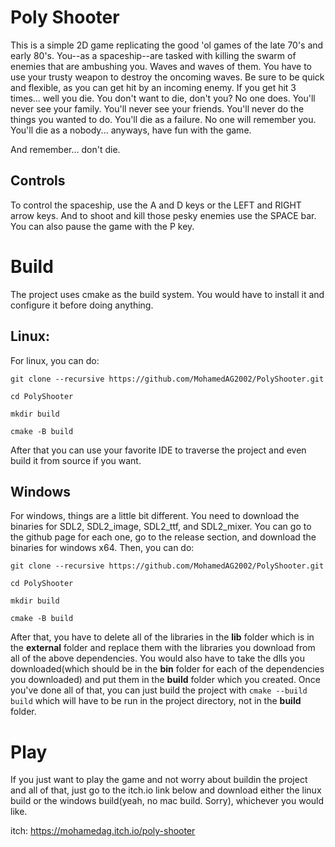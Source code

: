 # Poly Shooter
This is a simple 2D game replicating the good 'ol games of the late 70's and early 80's. You--as a spaceship--are tasked with killing the swarm of enemies that are ambushing you. Waves and waves of them. You have to use your trusty weapon to destroy the oncoming waves. Be sure to be quick and flexible, as you can get hit by an incoming enemy. If you get hit 3 times... well you die. You don't want to die, don't you? No one does. You'll never see your family. You'll never see your friends. You'll never do the things you wanted to do. You'll die as a failure.  No one will remember you. You'll die as a nobody... anyways, have fun with the game. 

And remember... don't die.

## Controls
To control the spaceship, use the A and D keys or the LEFT and RIGHT arrow keys. And to shoot and kill those pesky enemies use the SPACE bar. You can also pause the game with the P key.

# Build
The project uses cmake as the build system. You would have to install it and configure it before doing anything.

## Linux:
For linux, you can do:

~~~
git clone --recursive https://github.com/MohamedAG2002/PolyShooter.git

cd PolyShooter

mkdir build

cmake -B build
~~~

After that you can use your favorite IDE to traverse the project and even build it from source if you want.

## Windows
For windows, things are a little bit different. You need to download the binaries for SDL2, SDL2_image, SDL2_ttf, and SDL2_mixer. You can go to the github page for each one, go to the release section, and download the binaries for windows x64. Then, you can do: 

~~~
git clone --recursive https://github.com/MohamedAG2002/PolyShooter.git

cd PolyShooter

mkdir build

cmake -B build
~~~

After that, you have to delete all of the libraries in the **lib** folder which is in the **external** folder and replace them with the libraries you download from all of the above dependencies. You would also have to take the dlls you downloaded(which should be in the **bin** folder for each of the dependencies you downloaded) and put them in the **build** folder which you created. Once you've done all of that, you can just build the project with `cmake --build build` which will have to be run in the project directory, not in the **build** folder.

# Play
If you just want to play the game and not worry about buildin the project and all of that, just go to the itch.io link below and download either the linux build or the windows build(yeah, no mac build. Sorry), whichever you would like.

itch: https://mohamedag.itch.io/poly-shooter

